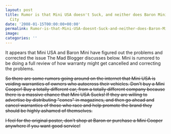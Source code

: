 ```yaml
---
layout: post
title: Rumor is that Mini USA doesn't Suck, and neither does Baron Mini in Kansas
  City
date: '2008-01-15T00:00:00+00:00'
permalink: Rumor-is-that-Mini-USA-doesnt-Suck-and-neither-does-Baron-Mini-in-Kansas-City
image: 
categories: ''
---
```

It appears that Mini USA and Baron Mini have figured out the problems and corrected the issue The Mad Blogger discusses below. Mini is rumored to be doing a full review of how warranty might get cancelled and correcting the problems.

~~So there are some rumors going around on the internet that Mini USA is voiding warranties of owners who autocross their vehicles. Don't buy a Mini Cooper! Buy a totally different car, from a totally different company because there is a massive chance that Mini USA Sucks! If they are willing to advertise by distributing "cones" in magazines, and then go ahead and cancel warranties of those who race and help promote the brand they should be highly ashamed of themselves.~~

~~I feel for the original poster, don't shop at Baron or purchase a Mini Cooper anywhere if you want good service!~~
